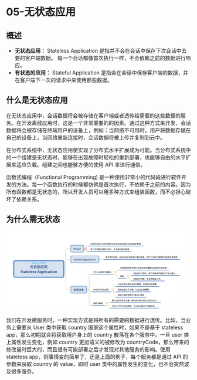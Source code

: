# 05-无状态应用



## 概述

- **无状态应用：** Stateless Application 是指并不会在会话中保存下次会话中去要的客户端数据。 每一个会话都像首次执行一样，不会依赖之前的数据进行响应。
- **有状态的应用：** Stateful Application 是指会在会话中保存客户端的数据，并在客户端下一次的请求中来使用那些数据。

## 什么是无状态应用

在无状态应用中，会话数据将会被存储在客户端或者透传给需要的这些数据的服务。在开发离线应用时，这是一个非常重要的的因素。通过这种方式来开发，会话数据将会被存储在终端用户的设备上，例如：当网络不可用时，用户将数据存储在自己的设备上，当网络重新连接时，会话数据将被上传并复制到云中。

在分布式系统中，无状态应用使实现了分布式水平扩展成为可能。当分布式系统中的一个组建是无状态时，能够在出现故障时轻松的重新部署，也能够自由的水平扩展来适应负载。组建之间也能够方便的使用 API 来进行通信。

函数式编程（Functional Programming) 是一种使用非常小的代码段进行软件开发的方法。每一个函数执行的时候都仿佛是首次执行，不依赖于之前的内容。因为所有函数都是无状态的，所以开发人员可以用多种方式来组装函数，而不必担心破坏了依赖关系。

## 为什么需无状态

![img](./assets/0132bbd64c8b596.png)

我们在开发微服务时，一种实现方式是将所有的需要的数据进行透传。比如，当业务上需要从 User 类中获取 country 国家这个属性时，如果不是基于 stateless app，那么初期就会将获取用户身上的 country 散落在各个服务中。一旦 user 类上属性发生变化，例如 country 更加语义的被修改为 countryCode，那么带来的修改量时巨大的，而且很有可能部署之后才发现对其他服务的影响。使用 stateless app，则事情变的简单了，还是上面的例子，每个服务都是通过 API 的参数来获取 country 的 value，即时 user 类中的属性发生的变化，也不会突然波及很多服务。